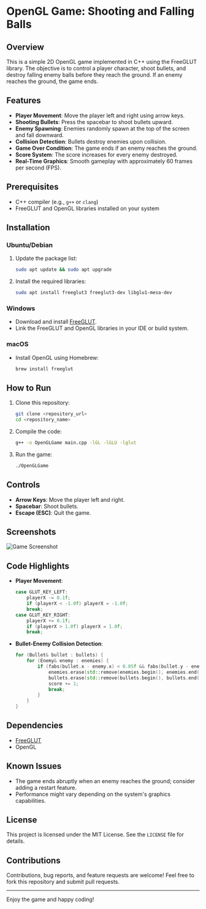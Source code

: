 # OpenGL Game: Shooting and Falling Balls

## Overview
This is a simple 2D OpenGL game implemented in C++ using the FreeGLUT library. The objective is to control a player character, shoot bullets, and destroy falling enemy balls before they reach the ground. If an enemy reaches the ground, the game ends.

## Features
- **Player Movement**: Move the player left and right using arrow keys.
- **Shooting Bullets**: Press the spacebar to shoot bullets upward.
- **Enemy Spawning**: Enemies randomly spawn at the top of the screen and fall downward.
- **Collision Detection**: Bullets destroy enemies upon collision.
- **Game Over Condition**: The game ends if an enemy reaches the ground.
- **Score System**: The score increases for every enemy destroyed.
- **Real-Time Graphics**: Smooth gameplay with approximately 60 frames per second (FPS).

## Prerequisites
- C++ compiler (e.g., `g++` or `clang`)
- FreeGLUT and OpenGL libraries installed on your system

## Installation
### Ubuntu/Debian
1. Update the package list:
   ```bash
   sudo apt update && sudo apt upgrade
   ```

2. Install the required libraries:
   ```bash
   sudo apt install freeglut3 freeglut3-dev libglu1-mesa-dev
   ```

### Windows
- Download and install [FreeGLUT](http://freeglut.sourceforge.net).
- Link the FreeGLUT and OpenGL libraries in your IDE or build system.

### macOS
- Install OpenGL using Homebrew:
   ```bash
   brew install freeglut
   ```

## How to Run
1. Clone this repository:
   ```bash
   git clone <repository_url>
   cd <repository_name>
   ```

2. Compile the code:
   ```bash
   g++ -o OpenGLGame main.cpp -lGL -lGLU -lglut
   ```

3. Run the game:
   ```bash
   ./OpenGLGame
   ```

## Controls
- **Arrow Keys**: Move the player left and right.
- **Spacebar**: Shoot bullets.
- **Escape (ESC)**: Quit the game.

## Screenshots
![Game Screenshot](https://via.placeholder.com/800x600.png?text=Game+Screenshot)

## Code Highlights
- **Player Movement**:
  ```cpp
  case GLUT_KEY_LEFT:
      playerX -= 0.1f;
      if (playerX < -1.0f) playerX = -1.0f;
      break;
  case GLUT_KEY_RIGHT:
      playerX += 0.1f;
      if (playerX > 1.0f) playerX = 1.0f;
      break;
  ```

- **Bullet-Enemy Collision Detection**:
  ```cpp
  for (Bullet& bullet : bullets) {
      for (Enemy& enemy : enemies) {
          if (fabs(bullet.x - enemy.x) < 0.05f && fabs(bullet.y - enemy.y) < 0.05f) {
              enemies.erase(std::remove(enemies.begin(), enemies.end(), enemy), enemies.end());
              bullets.erase(std::remove(bullets.begin(), bullets.end(), bullet), bullets.end());
              score += 1;
              break;
          }
      }
  }
  ```

## Dependencies
- [FreeGLUT](http://freeglut.sourceforge.net)
- OpenGL

## Known Issues
- The game ends abruptly when an enemy reaches the ground; consider adding a restart feature.
- Performance might vary depending on the system's graphics capabilities.

## License
This project is licensed under the MIT License. See the `LICENSE` file for details.

## Contributions
Contributions, bug reports, and feature requests are welcome! Feel free to fork this repository and submit pull requests.

---
Enjoy the game and happy coding!

